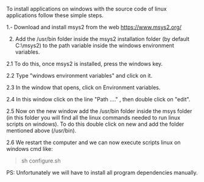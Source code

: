To install applications on windows with the source code of linux applications follow these simple steps.

1.- Download and install msys2 from the web https://www.msys2.org/

2. Add the /usr/bin folder inside the msys2 installation folder (by default C:\msys2) to the path variable inside the windows environment variables.

2.1 To do this, once msys2 is installed, press the windows key.

2.2 Type "windows environment variables" and click on it.

2.3 In the window that opens, click on Environment variables.

2.4 In this window click on the line "Path ...." , then double click on "edit".

2.5 Now on the new window add the /usr/bin folder inside the msys folder (in this folder you will find all the linux commands needed to run linux scripts on windows). To do this double click on new and add the folder mentioned above (/usr/bin).

2.6 We restart the computer and we can now execute scripts linux on windows cmd like:

>sh configure.sh


PS: Unfortunately we will have to install all program dependencies manually.
